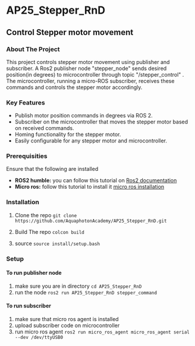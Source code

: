 # AP25_Stepper_RnD

## Control Stepper motor movement 


### About The Project 

This project controls stepper motor movement using publisher and subscriber. A Ros2 publisher node "stepper_node" sends desired position(in degrees) to microcontroller through topic "/stepper_control" . The microcontroller, running a micro-ROS subscriber, receives these commands and controls the stepper motor accordingly.

### Key Features

* Publish motor position commands in degrees via ROS 2.
* Subscriber on the microcontroller that moves the stepper motor based on received commands.
* Homing functionality for the stepper motor.
* Easily configurable for any stepper motor and microcontroller.

### Prerequisities
Ensure that the following are installed
* **ROS2 humble:** you can follow this tutorial on [Ros2 documentation](https://docs.ros.org/en/humble/Installation.html)
* **Micro ros:** follow this tutorial to install it [micro ros installation](https://micro.ros.org/docs/tutorials/core/first_application_linux/)


###  Installation

1. Clone the repo `git clone https://github.com/AquaphotonAcademy/AP25_Stepper_RnD.git`

2. Build The repo `colcon build`
3. source `source install/setup.bash`

### Setup 
#### To run publisher node
1. make sure you are in directory `cd AP25_Stepper_RnD`
2. run the node `ros2 run AP25_Stepper_RnD stepper_command`

#### To run subscriber 
1. make sure that micro ros agent is installed
2. upload subscriber code on microcontroller
3. run micro ros agent `ros2 run micro_ros_agent micro_ros_agent serial --dev /dev/ttyUSB0`




   
